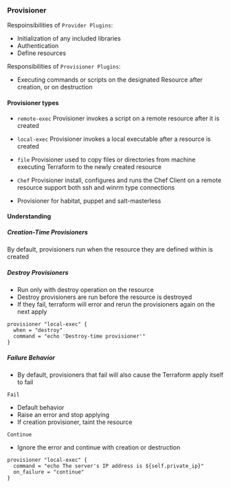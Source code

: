 ### Provisioner
Respoinsibilities of `Provider Plugins`:
- Initialization of any included libraries
- Authentication
- Define resources

Responsibilities of `Provisioner Plugins`:
- Executing commands or scripts on the designated Resource after creation, or on destruction

#### Provisioner types
- `remote-exec` Provisioner
   invokes a script on a remote resource after it is created
   
- `local-exec` Provisioner
   invokes a local executable after a resource is created

- `file` Provisioner
   used to copy files or directories from machine executing Terraform to the newly created resource
   
- `Chef` Provisioner
   install, configures and runs the Chef Client on a remote resource
   support both ssh and winrm type connections
   
- Provisioner for habitat, puppet and salt-masterless

#### Understanding

##### Creation-Time Provisioners

By default, provisioners run when the resource they are defined within is created

##### Destroy Provisioners
- Run only with destroy operation on the resource
- Destroy provisioners are run before the resource is destroyed
- If they fail, terraform will error and rerun the provisioners again on the next apply

```
provisioner "local-exec" {
  when = "destroy"
  command = "echo 'Destroy-time provisioner'"
}
```

##### Failure Behavior
- By default, provisioners that fail will also cause the Terraform apply itself to fail

`Fail`
- Default behavior
- Raise an error and stop applying
- If creation provisioner, taint the resource

`Continue`
- Ignore the error and continue with creation or destruction

```
provisioner "local-exec" {
  command = "echo The server's IP address is ${self.private_ip}"
  on_failure = "continue"
}
```
